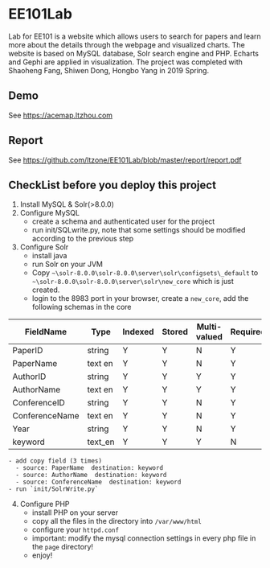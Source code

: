 # EE101Lab

Lab for EE101 is a website which allows users to search for papers and learn more about the details through the webpage and visualized charts. The website is based on MySQL database, Solr search engine and PHP. Echarts and Gephi are applied in visualization. The project was completed with Shaoheng Fang, Shiwen Dong, Hongbo Yang in 2019 Spring.

## Demo

See https://acemap.ltzhou.com

## Report

See https://github.com/ltzone/EE101Lab/blob/master/report/report.pdf

## CheckList before you deploy this project

1. Install MySQL & Solr(>8.0.0)
2. Configure MySQL
   - create a schema and authenticated user for the project
   - run init/SQLwrite.py, note that some settings should be modified according to the previous step
3. Configure Solr
   - install java
   - run Solr on your JVM
   - Copy `~\solr-8.0.0\solr-8.0.0\server\solr\configsets\_default` to `~\solr-8.0.0\solr-8.0.0\server\solr\new_core` which is just created.
   - login to the 8983 port in your browser, create a `new_core`, add the following schemas in the core

|FieldName	|Type	|Indexed	|Stored 	|Multi-valued	|Required |
|---|--|--|--|--|--|
|PaperID 	|string 	|Y 	|Y 	|N 		|Y|
|PaperName 	|text en 	|Y 	|Y 	|N 		|Y|
|AuthorID 	|string 	|Y 	|Y 	|Y 		|Y|
|AuthorName 	|text en 	|Y 	|Y 	|Y 		|Y|
|ConferenceID 	|string 	|Y 	|Y 	|N 		|Y|
|ConferenceName 	|text en 	|Y 	|Y 	|N 		|Y|
|Year 		|string 	|Y 	|Y 	|N 		|Y|
|keyword	| text_en | Y |Y |Y |N |

    - add copy field (3 times)
      - source: PaperName  destination: keyword
      - source: AuthorName  destination: keyword
      - source: ConferenceName  destination: keyword
    - run `init/SolrWrite.py`

4. Configure PHP
   - install PHP on your server
   - copy all the files in the directory into `/var/www/html`
   - configure your `httpd.conf`
   - important: modify the mysql connection settings in every php file in the `page` directory!
   - enjoy!
